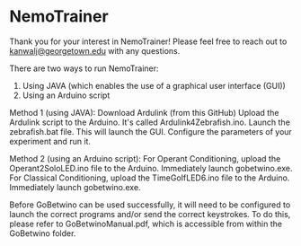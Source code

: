 # NemoTrainer

Thank you for your interest in NemoTrainer!
Please feel free to reach out to kanwalj@georgetown.edu with any questions.

There are two ways to run NemoTrainer:
1. Using JAVA (which enables the use of a graphical user interface (GUI))
2. Using an Arduino script

Method 1 (using JAVA):
Download Ardulink (from this GitHub)
Upload the Ardulink script to the Arduino. It's called Ardulink4Zebrafish.ino.
Launch the zebrafish.bat file. This will launch the GUI.
Configure the parameters of your experiment and run it.

Method 2 (using an Arduino script):
For Operant Conditioning, upload the Operant2SoloLED.ino file to the Arduino. Immediately launch gobetwino.exe.
For Classical Conditioning, upload the TimeGoIfLED6.ino file to the Arduino. Immediately launch gobetwino.exe.

Before GoBetwino can be used successfully, it will need to be configured to launch the correct programs and/or send the correct keystrokes.
To do this, please refer to GoBetwinoManual.pdf, which is accessible from within the GoBetwino folder.
